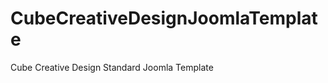 CubeCreativeDesignJoomlaTemplate
================================

Cube Creative Design Standard Joomla Template
